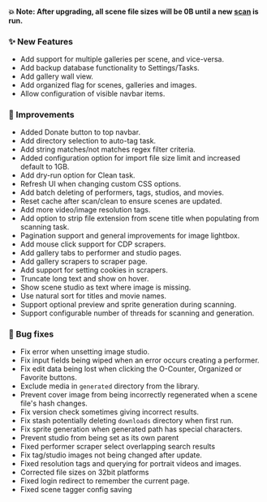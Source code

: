 #### 💥 Note: After upgrading, all scene file sizes will be 0B until a new [scan](/settings?tab=tasks) is run.

### ✨ New Features

- Add support for multiple galleries per scene, and vice-versa.
- Add backup database functionality to Settings/Tasks.
- Add gallery wall view.
- Add organized flag for scenes, galleries and images.
- Allow configuration of visible navbar items.

### 🎨 Improvements

- Added Donate button to top navbar.
- Add directory selection to auto-tag task.
- Add string matches/not matches regex filter criteria.
- Added configuration option for import file size limit and increased default to 1GB.
- Add dry-run option for Clean task.
- Refresh UI when changing custom CSS options.
- Add batch deleting of performers, tags, studios, and movies.
- Reset cache after scan/clean to ensure scenes are updated.
- Add more video/image resolution tags.
- Add option to strip file extension from scene title when populating from scanning task.
- Pagination support and general improvements for image lightbox.
- Add mouse click support for CDP scrapers.
- Add gallery tabs to performer and studio pages.
- Add gallery scrapers to scraper page.
- Add support for setting cookies in scrapers.
- Truncate long text and show on hover.
- Show scene studio as text where image is missing.
- Use natural sort for titles and movie names.
- Support optional preview and sprite generation during scanning.
- Support configurable number of threads for scanning and generation.

### 🐛 Bug fixes

- Fix error when unsetting image studio.
- Fix input fields being wiped when an error occurs creating a performer.
- Fix edit data being lost when clicking the O-Counter, Organized or Favorite buttons.
- Exclude media in `generated` directory from the library.
- Prevent cover image from being incorrectly regenerated when a scene file's hash changes.
- Fix version check sometimes giving incorrect results.
- Fix stash potentially deleting `downloads` directory when first run.
- Fix sprite generation when generated path has special characters.
- Prevent studio from being set as its own parent
- Fixed performer scraper select overlapping search results
- Fix tag/studio images not being changed after update.
- Fixed resolution tags and querying for portrait videos and images.
- Corrected file sizes on 32bit platforms
- Fixed login redirect to remember the current page.
- Fixed scene tagger config saving
